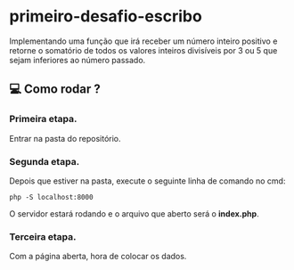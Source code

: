 # primeiro-desafio-escribo
Implementando uma função que irá receber um número inteiro positivo e retorne o somatório de todos os valores inteiros divisíveis por 3 ou 5 que sejam inferiores ao número passado.

## :computer: Como rodar ?

### Primeira etapa.
Entrar na pasta do repositório.

### Segunda etapa.
Depois que estiver na pasta, execute o seguinte linha de comando no cmd: 

	php -S localhost:8000
      
O servidor estará rodando e o arquivo que aberto será o **index.php**.

### Terceira etapa.
Com a página aberta, hora de colocar os dados.

